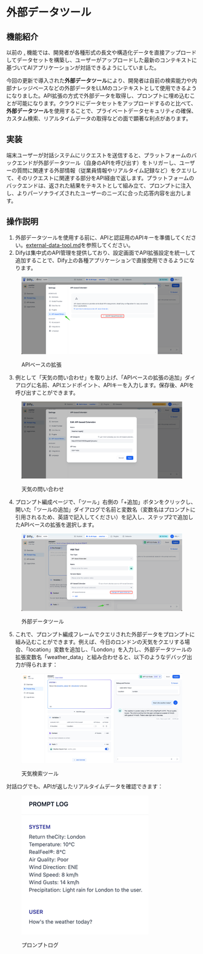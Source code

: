 # 外部データツール

## 機能紹介

以前の [.](./ "mention") 機能では、開発者が各種形式の長文や構造化データを直接アップロードしてデータセットを構築し、ユーザーがアップロードした最新のコンテキストに基づいてAIアプリケーションが対話できるようにしていました。

今回の更新で導入された**外部データツール**により、開発者は自前の検索能力や内部ナレッジベースなどの外部データをLLMのコンテキストとして使用できるようになりました。API拡張の方式で外部データを取得し、プロンプトに埋め込むことが可能になります。クラウドにデータセットをアップロードするのと比べて、**外部データツール**を使用することで、プライベートデータセキュリティの確保、カスタム検索、リアルタイムデータの取得などの面で顕著な利点があります。

## 実装

端末ユーザーが対話システムにリクエストを送信すると、プラットフォームのバックエンドが外部データツール（自身のAPIを呼び出す）をトリガーし、ユーザーの質問に関連する外部情報（従業員情報やリアルタイム記録など）をクエリして、そのリクエストに関連する部分をAPI経由で返します。プラットフォームのバックエンドは、返された結果をテキストとして組み立て、プロンプトに注入し、よりパーソナライズされたユーザーのニーズに合った応答内容を出力します。

## 操作説明

1. 外部データツールを使用する前に、APIと認証用のAPIキーを準備してください。[external-data-tool.md](../extension//api-based-extension/external_data_tool.md "mention")を参照してください。
2. Difyは集中式のAPI管理を提供しており、設定画面でAPI拡張設定を統一して追加することで、Dify上の各種アプリケーションで直接使用できるようになります。

<figure><img src="../../.gitbook/assets/api_based.png" alt=""><figcaption><p>APIベースの拡張</p></figcaption></figure>

3. 例として「天気の問い合わせ」を取り上げ、「APIベースの拡張の追加」ダイアログに名前、APIエンドポイント、APIキーを入力します。保存後、APIを呼び出すことができます。

<figure><img src="../../.gitbook/assets/weather inquiry.png" alt=""><figcaption><p>天気の問い合わせ</p></figcaption></figure>

4. プロンプト編成ページで、「ツール」右側の「+追加」ボタンをクリックし、開いた「ツールの追加」ダイアログで名前と変数名（変数名はプロンプトに引用されるため、英語で記入してください）を記入し、ステップ2で追加したAPIベースの拡張を選択します。

<figure><img src="../../.gitbook/assets/api_based_extension1.png" alt=""><figcaption><p>外部データツール</p></figcaption></figure>

5. これで、プロンプト編成フレームでクエリされた外部データをプロンプトに組み込むことができます。例えば、今日のロンドンの天気をクエリする場合、「location」変数を追加し、「London」を入力し、外部データツールの拡張変数名「weather_data」と組み合わせると、以下のようなデバッグ出力が得られます：

<figure><img src="../../.gitbook/assets/Weather_search_tool.jpeg" alt=""><figcaption><p>天気検索ツール</p></figcaption></figure>

対話ログでも、APIが返したリアルタイムデータを確認できます：

<figure><img src="../../.gitbook/assets/log.jpeg" alt="" width="335"><figcaption><p>プロンプトログ</p></figcaption></figure>
